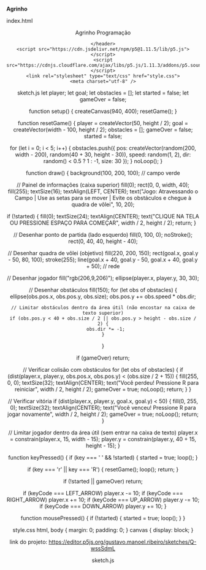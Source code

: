 **Agrinho**

index.html
<!DOCTYPE html>
<html lang="en">
  <head>
    <header>
      <p style="text-align:  center ;">Agrinho Programação</p>
      
    </header>
    <script src="https://cdn.jsdelivr.net/npm/p5@1.11.5/lib/p5.js"></script>
    <script src="https://cdnjs.cloudflare.com/ajax/libs/p5.js/1.11.3/addons/p5.sound.min.js"></script>
    <link rel="stylesheet" type="text/css" href="style.css">
    <meta charset="utf-8" />

  </head>
  <body>
    <main>
    </main>
    <script src="sketch.js"></script>
  </body>
</html>

sketch.js
let player;
let goal;
let obstacles = [];
let started = false;
let gameOver = false;

function setup() {
  createCanvas(940, 400);
  resetGame();
}

function resetGame() {
  player = createVector(50, height / 2);
  goal = createVector(width - 100, height / 2);
  obstacles = [];
  gameOver = false;
  started = false;

  for (let i = 0; i < 5; i++) {
    obstacles.push({
      pos: createVector(random(200, width - 200), random(40 + 30, height - 30)),
      speed: random(1, 2),
      dir: random() < 0.5 ? 1 : -1,
      size: 30
    });
  }
  noLoop();
}

function draw() {
  background(100, 200, 100); // campo verde

  // Painel de informações (caixa superior)
  fill(0);
  rect(0, 0, width, 40);
  fill(255);
  textSize(16);
  textAlign(LEFT, CENTER);
  text("Jogo: Atravessando o Campo | Use as setas para se mover | Evite os obstáculos e chegue à quadra de vôlei", 10, 20);

  if (!started) {
    fill(0);
    textSize(24);
    textAlign(CENTER);
    text("CLIQUE NA TELA OU PRESSIONE ESPAÇO PARA COMEÇAR", width / 2, height / 2);
    return;
  }

  // Desenhar ponto de partida (lado esquerdo)
  fill(0, 100, 0);
  noStroke();
  rect(0, 40, 40, height - 40);

  // Desenhar quadra de vôlei (objetivo)
  fill(220, 200, 150);
  rect(goal.x, goal.y - 50, 80, 100);
  stroke(255);
  line(goal.x + 40, goal.y - 50, goal.x + 40, goal.y + 50); // rede

  // Desenhar jogador
  fill("rgb(206,9,206)");
  ellipse(player.x, player.y, 30, 30);

  // Desenhar obstáculos
  fill(150);
  for (let obs of obstacles) {
    ellipse(obs.pos.x, obs.pos.y, obs.size);
    obs.pos.y += obs.speed * obs.dir;

    // Limitar obstáculos dentro da área útil (não encostar na caixa de texto superior)
    if (obs.pos.y < 40 + obs.size / 2 || obs.pos.y > height - obs.size / 2) {
      obs.dir *= -1;
    }
  }

  if (gameOver) return;

  // Verificar colisão com obstáculos
  for (let obs of obstacles) {
    if (dist(player.x, player.y, obs.pos.x, obs.pos.y) < (obs.size / 2 + 15)) {
      fill(255, 0, 0);
      textSize(32);
      textAlign(CENTER);
      text("Você perdeu! Pressione R para reiniciar", width / 2, height / 2);
      gameOver = true;
      noLoop();
      return;
    }
  }

  // Verificar vitória
  if (dist(player.x, player.y, goal.x, goal.y) < 50) {
    fill(0, 255, 0);
    textSize(32);
    textAlign(CENTER);
    text("Você venceu! Pressione R para jogar novamente", width / 2, height / 2);
    gameOver = true;
    noLoop();
    return;
  }

  // Limitar jogador dentro da área útil (sem entrar na caixa de texto)
  player.x = constrain(player.x, 15, width - 15);
  player.y = constrain(player.y, 40 + 15, height - 15);
}

function keyPressed() {
  if (key === ' ' && !started) {
    started = true;
    loop();
  }

  if (key === 'r' || key === 'R') {
    resetGame();
    loop();
    return;
  }

  if (!started || gameOver) return;

  if (keyCode === LEFT_ARROW) player.x -= 10;
  if (keyCode === RIGHT_ARROW) player.x += 10;
  if (keyCode === UP_ARROW) player.y -= 10;
  if (keyCode === DOWN_ARROW) player.y += 10;
}

function mousePressed() {
  if (!started) {
    started = true;
    loop();
  }
}

style.css
html, body {
  margin: 0;
  padding: 0;
}
canvas {
  display: block;
}

link do projeto: https://editor.p5js.org/gustavo.manoel.ribeiro/sketches/Q-wssSdmL

sketch.js
